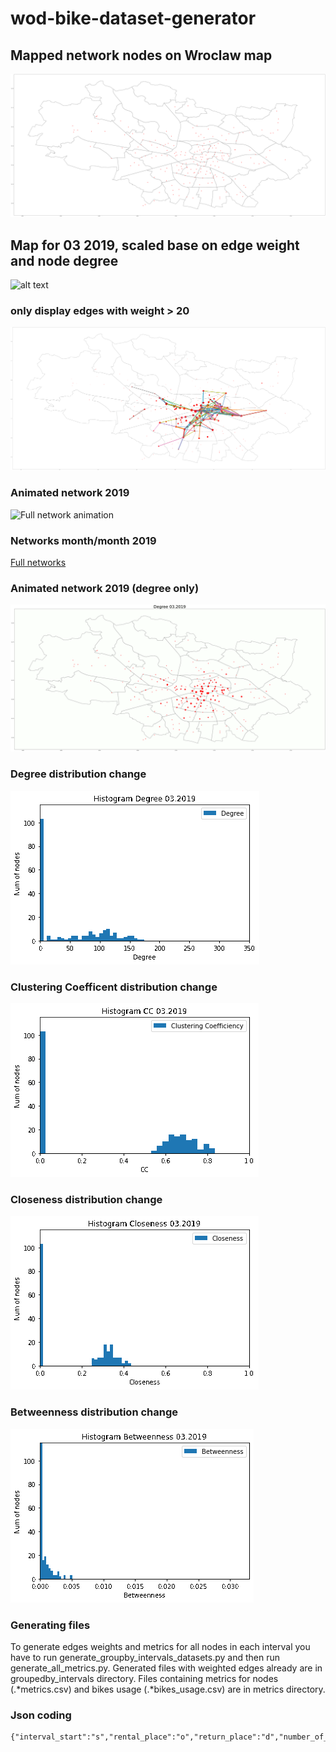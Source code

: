 # wod-bike-dataset-generator

## Mapped network nodes on Wroclaw map
![alt text](./assets/wrm_map.png)

## Map for 03 2019, scaled base on edge weight and node degree
![alt text](./assets/2019-03-with-degrees.png)
### only display edges with weight > 20
![alt text](./assets/2019-03-filtered.png)


### Animated network 2019
![Full network animation](./assets/full_map.gif)
### Networks month/month 2019
[Full networks](./assets/2019-full-images.zip)

### Animated network 2019 (degree only)
![Full network animation](./assets/degree_map.gif)

### Degree distribution change
![alt text](./assets/degree.gif)

### Clustering Coefficent distribution change
![alt text](./assets/cc.gif)

### Closeness distribution change
![alt text](./assets/closeness.gif)

### Betweenness distribution change
![alt text](./assets/betw.gif)

### Generating files

To generate edges weights and metrics for all nodes in each interval you have to run generate_groupby_intervals_datasets.py and then run generate_all_metrics.py. Generated files with weighted edges already are in groupedby_intervals directory. Files containing metrics for nodes (.*metrics.csv) and bikes usage (.*bikes_usage.csv) are in metrics directory.


### Json coding
```
{"interval_start":"s","rental_place":"o","return_place":"d","number_of_trips":"c"}
```
